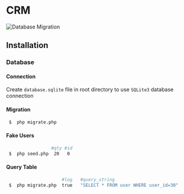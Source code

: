 # CRM

![Database Migration](https://github.com/minkhant1999/crm/workflows/Database%20Migration/badge.svg)

## Installation

### Database

#### Connection
Create `database.sqlite` file in root directory to use `SQLite3` database connection

#### Migration
```sh
 $  php migrate.php
```

#### Fake Users
```sh
                 #qty #id
 $  php seed.php  20   0
```

#### Query Table
```sh
                     #log   #query_string
 $  php migrate.php  true   "SELECT * FROM user WHERE user_id=30"
```
